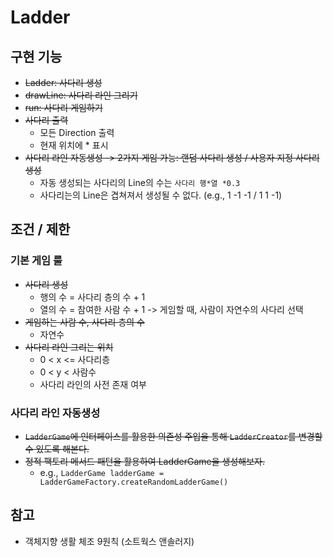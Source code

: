 # Ladder
## 구현 기능

- ~~Ladder: 사다리 생성~~
- ~~drawLine: 사다리 라인 그리기~~
- ~~run: 사다리 게임하기~~
- ~~사다리 출력~~
  - 모든 Direction 출력
  - 현재 위치에 * 표시
- ~~사다리 라인 자동생성 -> 2가지 게임 가능: 랜덤 사다리 생성 / 사용자 지정 사다리 생성~~
  - 자동 생성되는 사다리의 Line의 수는 `사다리 행*열 *0.3`
  - 사다리는의 Line은 겹쳐져서 생성될 수 없다. (e.g., 1 -1 -1 / 1 1 -1)

## 조건 / 제한
### 기본 게임 룰
- ~~사다리 생성~~
  - 행의 수 = 사다리 층의 수 + 1
  - 열의 수 = 참여한 사람 수 + 1 -> 게임할 때, 사람이 자연수의 사다리 선택
- ~~게임하는 사람 수, 사다리 층의 수~~
  - 자연수
- ~~사다리 라인 그리는 위치~~
  - 0 < x <= 사다리층
  - 0 < y < 사람수
  - 사다리 라인의 사전 존재 여부

### 사다리 라인 자동생성
- ~~`LadderGame`에 인터페이스를 활용한 의존성 주입을 통해 `LadderCreator`를 변경할 수 있도록 해본다.~~
- ~~정적 팩토리 메서드 패턴을 활용하여 LadderGame을 생성해보자.~~
  - e.g., `LadderGame ladderGame = LadderGameFactory.createRandomLadderGame()`

## 참고
- 객체지향 생활 체조 9원칙 (소트웍스 앤솔러지)